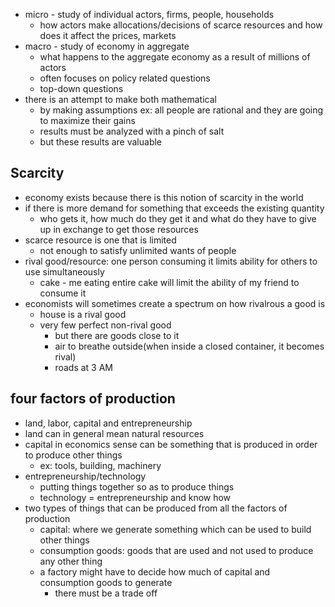- micro - study of individual actors, firms, people, households
	- how actors make allocations/decisions of scarce resources and how does it affect the prices, markets
- macro - study of economy in aggregate
	- what happens to the aggregate economy as a result of millions of actors
	- often focuses on policy related questions
	- top-down questions
- there is an attempt to make both mathematical
	- by making assumptions ex: all people are rational and they are going to maximize their gains
	- results must be analyzed with a pinch of salt
	- but these results are valuable

## Scarcity
- economy exists because there is this notion of scarcity in the world
- if there is more demand for something that exceeds the existing quantity
	- who gets it, how much do they get it and what do they have to give up in exchange to get those resources
- scarce resource is one that is limited
	- not enough to satisfy unlimited wants of people
- rival good/resource: one person consuming it limits ability for others to use simultaneously
	- cake - me eating entire cake will limit the ability of my friend to consume it
- economists will sometimes create a spectrum on how rivalrous a good is
	- house is a rival good
	- very few perfect non-rival good
		- but there are goods close to it
		- air to breathe outside(when inside a closed container, it becomes rival)
		- roads at 3 AM

## four factors of production
- land, labor, capital and entrepreneurship
- land can in general mean natural resources
- capital in economics sense can be something that is produced in order to produce other things
	- ex: tools, building, machinery
- entrepreneurship/technology
	- putting things together so as to produce things
	- technology = entrepreneurship and know how
- two types of things that can be produced from all the factors of production
	- capital: where we generate something which can be used to build other things
	- consumption goods: goods that are used and not used to produce any other thing
	- a factory might have to decide how much of capital and consumption goods to generate
		- there must be a trade off